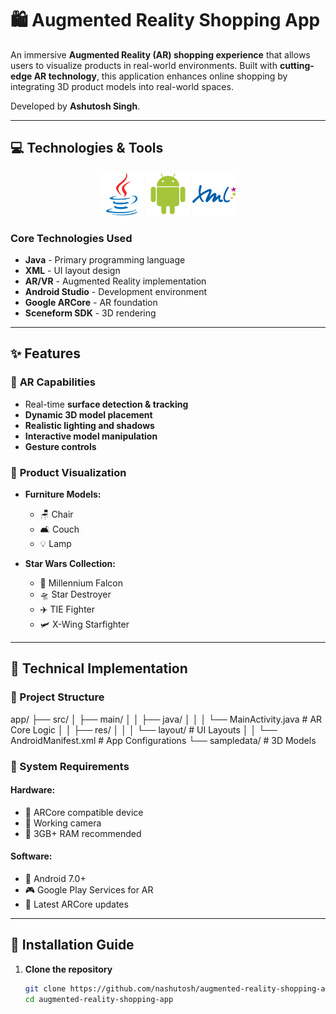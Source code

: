# 🛍️ Augmented Reality Shopping App  
An immersive **Augmented Reality (AR) shopping experience** that allows users to visualize products in real-world environments. Built with **cutting-edge AR technology**, this application enhances online shopping by integrating 3D product models into real-world spaces.

Developed by **Ashutosh Singh**.

---

## 💻 Technologies & Tools  

<p align="center">
  <img src="https://raw.githubusercontent.com/devicons/devicon/master/icons/java/java-original.svg" alt="Java" width="70"/>
  <img src="https://raw.githubusercontent.com/devicons/devicon/master/icons/android/android-original.svg" alt="Android" width="70"/>
  <img src="https://raw.githubusercontent.com/devicons/devicon/master/icons/xml/xml-original.svg" alt="XML" width="70"/>
</p>

### **Core Technologies Used**  
- **Java** - Primary programming language  
- **XML** - UI layout design  
- **AR/VR** - Augmented Reality implementation  
- **Android Studio** - Development environment  
- **Google ARCore** - AR foundation  
- **Sceneform SDK** - 3D rendering  

---

## ✨ Features  

### 🔹 **AR Capabilities**  
- Real-time **surface detection & tracking**  
- **Dynamic 3D model placement**  
- **Realistic lighting and shadows**  
- **Interactive model manipulation**  
- **Gesture controls**  

### 🏪 **Product Visualization**  
- **Furniture Models:**  
  - 🪑 Chair  
  - 🛋️ Couch  
  - 💡 Lamp  

- **Star Wars Collection:**  
  - 🚀 Millennium Falcon  
  - 🛸 Star Destroyer  
  - ✈️ TIE Fighter  
  - 🛩️ X-Wing Starfighter  

---

## 🔧 Technical Implementation  

### **📁 Project Structure**  
app/ ├── src/ │ ├── main/ │ │ ├── java/ │ │ │ └── MainActivity.java # AR Core Logic │ │ ├── res/ │ │ │ └── layout/ # UI Layouts │ │ └── AndroidManifest.xml # App Configurations └── sampledata/ # 3D Models

### **📱 System Requirements**  

#### **Hardware:**  
- 📱 ARCore compatible device  
- 📸 Working camera  
- 💾 3GB+ RAM recommended  

#### **Software:**  
- 🤖 Android 7.0+  
- 🎮 Google Play Services for AR  
- 📲 Latest ARCore updates  

---

## 🚀 Installation Guide  

1. **Clone the repository**  
   ```bash
   git clone https://github.com/nashutosh/augmented-reality-shopping-app.git
   cd augmented-reality-shopping-app
